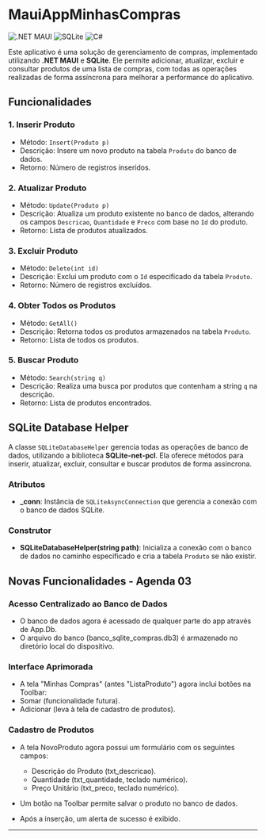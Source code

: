 # MauiAppMinhasCompras

![.NET MAUI](https://img.shields.io/badge/.NET%20MAUI-5C2D91?logo=.net&logoColor=white)
![SQLite](https://img.shields.io/badge/SQLite-003B57?logo=sqlite&logoColor=white)
![C#](https://img.shields.io/badge/C%23-239120?logo=csharp&logoColor=white)

Este aplicativo é uma solução de gerenciamento de compras, implementado utilizando **.NET MAUI** e **SQLite**. Ele permite adicionar, atualizar, excluir e consultar produtos de uma lista de compras, com todas as operações realizadas de forma assíncrona para melhorar a performance do aplicativo.

## Funcionalidades

### 1. **Inserir Produto**
   - Método: `Insert(Produto p)`
   - Descrição: Insere um novo produto na tabela `Produto` do banco de dados.
   - Retorno: Número de registros inseridos.

### 2. **Atualizar Produto**
   - Método: `Update(Produto p)`
   - Descrição: Atualiza um produto existente no banco de dados, alterando os campos `Descricao`, `Quantidade` e `Preco` com base no `Id` do produto.
   - Retorno: Lista de produtos atualizados.

### 3. **Excluir Produto**
   - Método: `Delete(int id)`
   - Descrição: Exclui um produto com o `Id` especificado da tabela `Produto`.
   - Retorno: Número de registros excluídos.

### 4. **Obter Todos os Produtos**
   - Método: `GetAll()`
   - Descrição: Retorna todos os produtos armazenados na tabela `Produto`.
   - Retorno: Lista de todos os produtos.

### 5. **Buscar Produto**
   - Método: `Search(string q)`
   - Descrição: Realiza uma busca por produtos que contenham a string `q` na descrição.
   - Retorno: Lista de produtos encontrados.

## SQLite Database Helper

A classe `SQLiteDatabaseHelper` gerencia todas as operações de banco de dados, utilizando a biblioteca **SQLite-net-pcl**. Ela oferece métodos para inserir, atualizar, excluir, consultar e buscar produtos de forma assíncrona.

### Atributos

- **_conn**: Instância de `SQLiteAsyncConnection` que gerencia a conexão com o banco de dados SQLite.

### Construtor

- **SQLiteDatabaseHelper(string path)**: Inicializa a conexão com o banco de dados no caminho especificado e cria a tabela `Produto` se não existir.

## Novas Funcionalidades - Agenda 03

### Acesso Centralizado ao Banco de Dados
- O banco de dados agora é acessado de qualquer parte do app através de App.Db.
- O arquivo do banco (banco_sqlite_compras.db3) é armazenado no diretório local do dispositivo.

### Interface Aprimorada
- A tela "Minhas Compras" (antes "ListaProduto") agora inclui botões na Toolbar:
- Somar (funcionalidade futura).
- Adicionar (leva à tela de cadastro de produtos).

### Cadastro de Produtos
- A tela NovoProduto agora possui um formulário com os seguintes campos:
   - Descrição do Produto (txt_descricao).
   - Quantidade (txt_quantidade, teclado numérico).
   - Preço Unitário (txt_preco, teclado numérico).

     
- Um botão na Toolbar permite salvar o produto no banco de dados.
- Após a inserção, um alerta de sucesso é exibido.

-------

